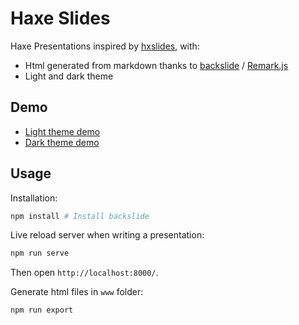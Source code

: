 # Haxe Slides

Haxe Presentations inspired by [hxslides](https://github.com/ncannasse/hxslides), with:

* Html generated from markdown thanks to [backslide](https://github.com/sinedied/backslide) / [Remark.js](https://github.com/gnab/remark)
* Light and dark theme

## Demo

* [Light theme demo](https://klabz.github.io/haxe-slides/demo.html)
* [Dark theme demo](https://klabz.github.io/haxe-slides/demo-dark.html)

## Usage

Installation:

```sh
npm install # Install backslide
```

Live reload server when writing a presentation:

```sh
npm run serve
```

Then open `http://localhost:8000/`.

Generate html files in `www` folder:

```sh
npm run export
```
